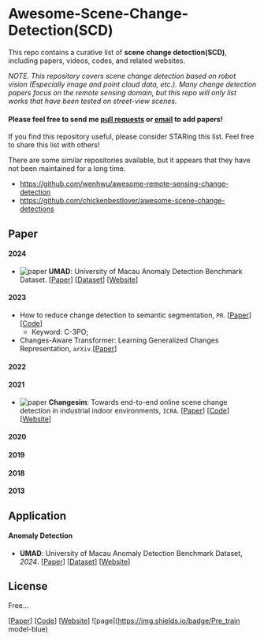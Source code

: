 # Awesome-Scene-Change-Detection(SCD)

This repo contains a curative list of **scene change detection(SCD)**, including papers, videos, codes, and related websites. 

_NOTE. This repository covers scene change detection based on robot vision (Especially image and point cloud data, etc.). Many change detection papers focus on the remote sensing domain, but this repo will only list works that have been tested on street-view scenes._

#### Please feel free to send me [pull requests](https://github.com/DoongLi/Awesome-Scene-Change-Detection/blob/main/how-to-PR.md) or [email](mailto:lidong8421bcd@gmail.com) to add papers! 

If you find this repository useful, please consider STARing this list. Feel free to share this list with others!

There are some similar repositories available, but it appears that they have not been maintained for a long time.

- https://github.com/wenhwu/awesome-remote-sensing-change-detection
- https://github.com/chickenbestlover/awesome-scene-change-detections

## Paper

#### 2024

- ![paper](https://img.shields.io/badge/Dataset-red) **UMAD**: University of Macau Anomaly Detection Benchmark Dataset. [[Paper]()] [[Dataset](https://github.com/IMRL/UMAD)] [[Website](https://doongli.github.io/umad/)]

#### 2023

- How to reduce change detection to semantic segmentation, `PR`. [[Paper](https://www.sciencedirect.com/science/article/pii/S0031320323000857)] [[Code](https://github.com/DoctorKey/C-3PO)]
  - Keyword: C-3PO;
- Changes-Aware Transformer: Learning Generalized Changes Representation, `arXiv`.[[Paper](https://arxiv.org/pdf/2309.13619)]

#### 2022

#### 2021

- ![paper](https://img.shields.io/badge/Dataset-red) **Changesim**: Towards end-to-end online scene change detection in industrial indoor environments, `ICRA`. [[Paper](https://ieeexplore.ieee.org/stamp/stamp.jsp?arnumber=9636350)] [[Code](https://github.com/SAMMiCA/ChangeSim)] [[Website](https://sammica.github.io/ChangeSim/)]

#### 2020

#### 2019

#### 2018

#### 2013

## Application

#### Anomaly Detection

- **UMAD**: University of Macau Anomaly Detection Benchmark Dataset, *2024*. [[Paper]()] [[Dataset](https://github.com/IMRL/UMAD)] [[Website](https://doongli.github.io/umad/)]

## License

Free...

[[Paper]()] [[Code]()] [[Website]()] ![page](https://img.shields.io/badge/Pre_train model-blue)
